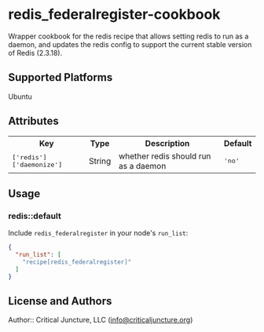 # redis_federalregister-cookbook

Wrapper cookbook for the redis recipe that allows setting redis to run as a daemon,
and updates the redis config to support the current stable version of Redis (2.3.18).

## Supported Platforms

Ubuntu

## Attributes

<table>
  <tr>
    <th>Key</th>
    <th>Type</th>
    <th>Description</th>
    <th>Default</th>
  </tr>
  <tr>
    <td><tt>['redis']['daemonize']</tt></td>
    <td>String</td>
    <td>whether redis should run as a daemon</td>
    <td><tt>'no'</tt></td>
  </tr>
</table>

## Usage

### redis::default

Include `redis_federalregister` in your node's `run_list`:

```json
{
  "run_list": [
    "recipe[redis_federalregister]"
  ]
}
```

## License and Authors

Author:: Critical Juncture, LLC (<info@criticaljuncture.org>)
